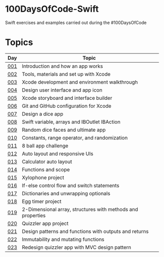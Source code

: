 # 100DaysOfCode-Swift
Swift exercises and examples carried out during the #100DaysOfCode

# Topics
| Day  | Topic |
| ------------- | ------------- |
| [001](https://github.com/simonemargio/100DaysOfCode-Swift/tree/main/001)  | Introduction and how an app works |
| [002](https://github.com/simonemargio/100DaysOfCode-Swift/tree/main/002)  | Tools, materials and set up with Xcode |
| [003](https://github.com/simonemargio/100DaysOfCode-Swift/tree/main/003)  | Xcode development and environment walkthrough |
| [004](https://github.com/simonemargio/100DaysOfCode-Swift/tree/main/004)  | Design user interface and app icon |
| [005](https://github.com/simonemargio/100DaysOfCode-Swift/tree/main/005)  | Xcode storyboard and interface builder |
| [006](https://github.com/simonemargio/100DaysOfCode-Swift/tree/main/006)  | Git and GitHub configuration for Xcode |
| [007](https://github.com/simonemargio/100DaysOfCode-Swift/tree/main/007)  | Design a dice app |
| [008](https://github.com/simonemargio/100DaysOfCode-Swift/tree/main/008)  | Swift variable, arrays and IBOutlet IBAction |
| [009](https://github.com/simonemargio/100DaysOfCode-Swift/tree/main/009)  | Random dice faces and ultimate app |
| [010](https://github.com/simonemargio/100DaysOfCode-Swift/tree/main/010)  | Constants, range operator, and randomization |
| [011](https://github.com/simonemargio/100DaysOfCode-Swift/tree/main/011)  | 8 ball app challenge |
| [012](https://github.com/simonemargio/100DaysOfCode-Swift/tree/main/012)  | Auto layout and responsive UIs |
| [013](https://github.com/simonemargio/100DaysOfCode-Swift/tree/main/013)  | Calculator auto layout |
| [014](https://github.com/simonemargio/100DaysOfCode-Swift/tree/main/014)  | Functions and scope |
| [015](https://github.com/simonemargio/100DaysOfCode-Swift/tree/main/015)  | Xylophone project |
| [016](https://github.com/simonemargio/100DaysOfCode-Swift/tree/main/016)  | If-else control flow and switch statements |
| [017](https://github.com/simonemargio/100DaysOfCode-Swift/tree/main/017)  | Dictionaries and unwrapping optionals |
| [018](https://github.com/simonemargio/100DaysOfCode-Swift/tree/main/018)  | Egg timer project |
| [019](https://github.com/simonemargio/100DaysOfCode-Swift/tree/main/019)  | 2-Dimensional array, structures with methods and properties |
| [020](https://github.com/simonemargio/100DaysOfCode-Swift/tree/main/020)  | Quizzler app project |
| [021](https://github.com/simonemargio/100DaysOfCode-Swift/tree/main/021)  | Design patterns and functions with outputs and returns |
| [022](https://github.com/simonemargio/100DaysOfCode-Swift/tree/main/022)  | Immutability and mutating functions |
| [023](https://github.com/simonemargio/100DaysOfCode-Swift/tree/main/023)  | Redesign quizzler app with MVC design pattern |